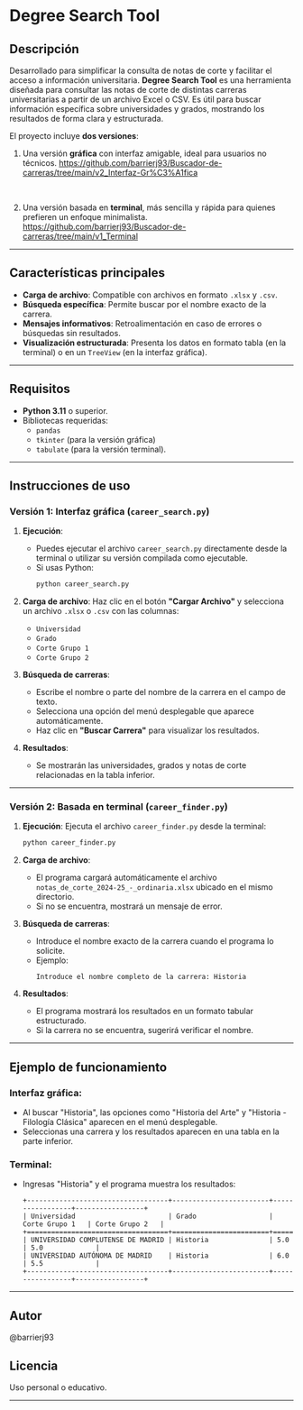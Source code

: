 
# Degree Search Tool

## Descripción
Desarrollado para simplificar la consulta de notas de corte y facilitar el acceso a información universitaria.
**Degree Search Tool** es una herramienta diseñada para consultar las notas de corte de distintas carreras universitarias a partir de un archivo Excel o CSV. Es útil para buscar información específica sobre universidades y grados, mostrando los resultados de forma clara y estructurada.

El proyecto incluye **dos versiones**:
   &nbsp;

1. Una versión **gráfica** con interfaz amigable, ideal para usuarios no técnicos.
   https://github.com/barrierj93/Buscador-de-carreras/tree/main/v2_Interfaz-Gr%C3%A1fica

   &nbsp;

2. Una versión basada en **terminal**, más sencilla y rápida para quienes prefieren un enfoque minimalista.
   https://github.com/barrierj93/Buscador-de-carreras/tree/main/v1_Terminal 

---

## Características principales
- **Carga de archivo**: Compatible con archivos en formato `.xlsx` y `.csv`.
- **Búsqueda específica**: Permite buscar por el nombre exacto de la carrera.
- **Mensajes informativos**: Retroalimentación en caso de errores o búsquedas sin resultados.
- **Visualización estructurada**: Presenta los datos en formato tabla (en la terminal) o en un `TreeView` (en la interfaz gráfica).

---

## Requisitos
- **Python 3.11** o superior.
- Bibliotecas requeridas:
  - `pandas`
  - `tkinter` (para la versión gráfica)
  - `tabulate` (para la versión terminal).

---

## Instrucciones de uso

### **Versión 1: Interfaz gráfica (`career_search.py`)**

1. **Ejecución**: 
   - Puedes ejecutar el archivo `career_search.py` directamente desde la terminal o utilizar su versión compilada como ejecutable.
   - Si usas Python:
     ```bash
     python career_search.py
     ```
2. **Carga de archivo**: Haz clic en el botón **"Cargar Archivo"** y selecciona un archivo `.xlsx` o `.csv` con las columnas:
   - `Universidad`
   - `Grado`
   - `Corte Grupo 1`
   - `Corte Grupo 2`

3. **Búsqueda de carreras**:
   - Escribe el nombre o parte del nombre de la carrera en el campo de texto.
   - Selecciona una opción del menú desplegable que aparece automáticamente.
   - Haz clic en **"Buscar Carrera"** para visualizar los resultados.

4. **Resultados**: 
   - Se mostrarán las universidades, grados y notas de corte relacionadas en la tabla inferior.

---

### **Versión 2: Basada en terminal (`career_finder.py`)**

1. **Ejecución**: Ejecuta el archivo `career_finder.py` desde la terminal:
   ```bash
   python career_finder.py
   ```

2. **Carga de archivo**: 
   - El programa cargará automáticamente el archivo `notas_de_corte_2024-25_-_ordinaria.xlsx` ubicado en el mismo directorio.
   - Si no se encuentra, mostrará un mensaje de error.

3. **Búsqueda de carreras**:
   - Introduce el nombre exacto de la carrera cuando el programa lo solicite.
   - Ejemplo:
     ```
     Introduce el nombre completo de la carrera: Historia
     ```

4. **Resultados**:
   - El programa mostrará los resultados en un formato tabular estructurado.
   - Si la carrera no se encuentra, sugerirá verificar el nombre.

---

## Ejemplo de funcionamiento

### **Interfaz gráfica**:
- Al buscar "Historia", las opciones como "Historia del Arte" y "Historia - Filología Clásica" aparecen en el menú desplegable.
- Seleccionas una carrera y los resultados aparecen en una tabla en la parte inferior.

### **Terminal**:
- Ingresas "Historia" y el programa muestra los resultados:
  ```
  +-----------------------------------+------------------------+-----------------+-----------------+
  | Universidad                       | Grado                  | Corte Grupo 1   | Corte Grupo 2   |
  +===================================+========================+=================+=================+
  | UNIVERSIDAD COMPLUTENSE DE MADRID | Historia               | 5.0             | 5.0             |
  | UNIVERSIDAD AUTÓNOMA DE MADRID    | Historia               | 6.0             | 5.5             |
  +-----------------------------------+------------------------+-----------------+-----------------+
  ```

---

## Autor
@barrierj93

## Licencia
Uso personal o educativo.

---
